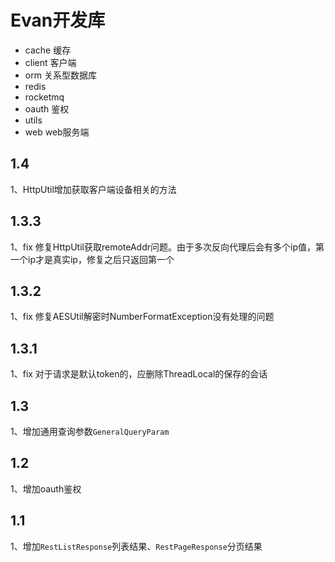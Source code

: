 # Evan开发库 

- cache 缓存
- client 客户端
- orm 关系型数据库
- redis 
- rocketmq
- oauth 鉴权 
- utils 
- web web服务端

## 1.4
1、HttpUtil增加获取客户端设备相关的方法

## 1.3.3
1、fix 修复HttpUtil获取remoteAddr问题。由于多次反向代理后会有多个ip值，第一个ip才是真实ip，修复之后只返回第一个

## 1.3.2
1、fix 修复AESUtil解密时NumberFormatException没有处理的问题

## 1.3.1
1、fix 对于请求是默认token的，应删除ThreadLocal的保存的会话

## 1.3
1、增加通用查询参数`GeneralQueryParam`

## 1.2
1、增加oauth鉴权

## 1.1 
1、增加`RestListResponse`列表结果、`RestPageResponse`分页结果


